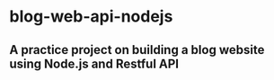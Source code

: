 # blog-web-api-nodejs
## A practice project on building a blog website using Node.js and Restful API 

